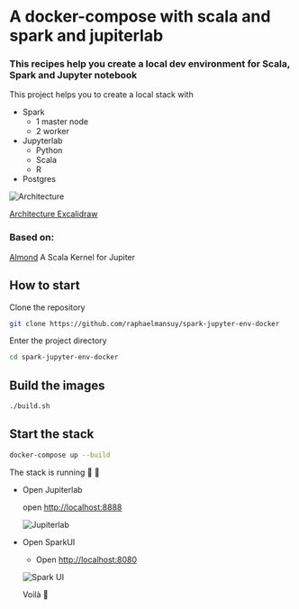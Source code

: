 # A docker-compose with scala and spark and jupiterlab

### This recipes help you create a local dev environment for Scala, Spark and Jupyter notebook

This project helps you to create a local stack with

- Spark
    - 1 master node
    - 2 worker
- Jupyterlab
    - Python
    - Scala
    - R
- Postgres

![Architecture](A%20docker-compose%20with%20scala%20and%20spark%20cdedadd6899b4d0d93571de9cf27eecb/Untitled.png)

[Architecture Excalidraw](https://excalidraw.com/#room=89d7b8ce88bd1dc8fbdc,jJoaMBfsQHDcqN9P2KLGyw)

### Based on:

[Almond](https://almond.sh/) A Scala Kernel for Jupiter


## How to start

Clone the repository

```bash
git clone https://github.com/raphaelmansuy/spark-jupyter-env-docker
```

Enter the project directory

```bash
cd spark-jupyter-env-docker
```

## Build the images

```bash
./build.sh
```

## Start the stack

```bash
docker-compose up --build
```

The stack is running 🎉 🚀

- Open Jupiterlab
    
    open [http://localhost:8888](http://localhost:8888)
    
    ![Jupiterlab](A%20docker-compose%20with%20scala%20and%20spark%20cdedadd6899b4d0d93571de9cf27eecb/Untitled%201.png)
    
- Open SparkUI
    - Open [http://localhost:8080](http://localhost:8080)
    
    ![Spark UI](A%20docker-compose%20with%20scala%20and%20spark%20cdedadd6899b4d0d93571de9cf27eecb/Untitled%202.png)
    
    Voilà 🚀

